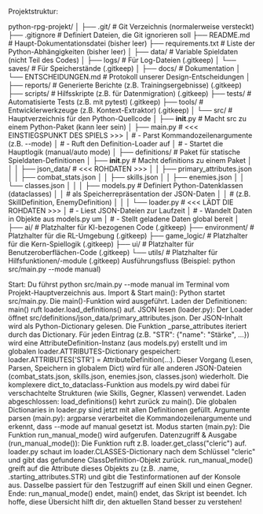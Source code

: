 Projektstruktur:

python-rpg-projekt/
│
├── .git/              # Git Verzeichnis (normalerweise versteckt)
├── .gitignore         # Definiert Dateien, die Git ignorieren soll
├── README.md          # Haupt-Dokumentationsdatei (bisher leer)
├── requirements.txt   # Liste der Python-Abhängigkeiten (bisher leer)
│
├── data/              # Variable Spieldaten (nicht Teil des Codes)
│   ├── logs/          # Für Log-Dateien (.gitkeep)
│   └── saves/         # Für Speicherstände (.gitkeep)
│
├── docs/              # Dokumentation
│   └── ENTSCHEIDUNGEN.md # Protokoll unserer Design-Entscheidungen
│
├── reports/           # Generierte Berichte (z.B. Trainingsergebnisse) (.gitkeep)
├── scripts/           # Hilfsskripte (z.B. für Datenmigration) (.gitkeep)
├── tests/             # Automatisierte Tests (z.B. mit pytest) (.gitkeep)
├── tools/             # Entwicklerwerkzeuge (z.B. Kontext-Extraktor) (.gitkeep)
│
└── src/               # Hauptverzeichnis für den Python-Quellcode
    │
    ├── __init__.py    # Macht src zu einem Python-Paket (kann leer sein)
    │
    ├── main.py        # <<< EINSTIEGSPUNKT DES SPIELS >>>
    │                  # - Parst Kommandozeilenargumente (z.B. --mode)
    │                  # - Ruft den Definition-Loader auf
    │                  # - Startet die Hauptlogik (manual/auto mode)
    │
    ├── definitions/     # Paket für statische Spieldaten-Definitionen
    │   ├── __init__.py  # Macht definitions zu einem Paket
    │   │
    │   ├── json_data/   # <<< ROHDATEN >>>
    │   │   ├── primary_attributes.json
    │   │   ├── combat_stats.json
    │   │   ├── skills.json
    │   │   ├── enemies.json
    │   │   └── classes.json
    │   │
    │   ├── models.py    # Definiert Python-Datenklassen (dataclasses)
    │   │                # als Speicherrepräsentation der JSON-Daten
    │   │                # (z.B. SkillDefinition, EnemyDefinition)
    │   │
    │   └── loader.py    # <<< LÄDT DIE ROHDATEN >>>
    │                    # - Liest JSON-Dateien zur Laufzeit
    │                    # - Wandelt Daten in Objekte aus models.py um
    │                    # - Stellt geladene Daten global bereit
    │
    ├── ai/              # Platzhalter für KI-bezogenen Code (.gitkeep)
    ├── environment/     # Platzhalter für die RL-Umgebung (.gitkeep)
    ├── game_logic/      # Platzhalter für die Kern-Spiellogik (.gitkeep)
    ├── ui/              # Platzhalter für Benutzeroberflächen-Code (.gitkeep)
    └── utils/           # Platzhalter für Hilfsfunktionen/-module (.gitkeep)
Ausführungsfluss (Beispiel: python src/main.py --mode manual)

Start: Du führst python src/main.py --mode manual im Terminal vom Projekt-Hauptverzeichnis aus.
Import & Start main(): Python startet src/main.py. Die main()-Funktion wird ausgeführt.
Laden der Definitionen: main() ruft loader.load_definitions() auf.
JSON lesen (loader.py):
Der Loader öffnet src/definitions/json_data/primary_attributes.json.
Der JSON-Inhalt wird als Python-Dictionary gelesen.
Die Funktion _parse_attributes iteriert durch das Dictionary.
Für jeden Eintrag (z.B. "STR": {"name": "Stärke", ...}) wird eine AttributeDefinition-Instanz (aus models.py) erstellt und im globalen loader.ATTRIBUTES-Dictionary gespeichert: loader.ATTRIBUTES['STR'] = AttributeDefinition(...).
Dieser Vorgang (Lesen, Parsen, Speichern in globalem Dict) wird für alle anderen JSON-Dateien (combat_stats.json, skills.json, enemies.json, classes.json) wiederholt. Die komplexere dict_to_dataclass-Funktion aus models.py wird dabei für verschachtelte Strukturen (wie Skills, Gegner, Klassen) verwendet.
Laden abgeschlossen: load_definitions() kehrt zurück zu main(). Die globalen Dictionaries in loader.py sind jetzt mit allen Definitionen gefüllt.
Argumente parsen (main.py): argparse verarbeitet die Kommandozeilenargumente und erkennt, dass --mode auf manual gesetzt ist.
Modus starten (main.py): Die Funktion run_manual_mode() wird aufgerufen.
Datenzugriff & Ausgabe (run_manual_mode()):
Die Funktion ruft z.B. loader.get_class("cleric") auf.
loader.py schaut im loader.CLASSES-Dictionary nach dem Schlüssel "cleric" und gibt das gefundene ClassDefinition-Objekt zurück.
run_manual_mode() greift auf die Attribute dieses Objekts zu (z.B. .name, .starting_attributes.STR) und gibt die Testinformationen auf der Konsole aus.
Dasselbe passiert für den Testzugriff auf einen Skill und einen Gegner.
Ende: run_manual_mode() endet, main() endet, das Skript ist beendet.
Ich hoffe, diese Übersicht hilft dir, den aktuellen Stand besser zu verstehen!